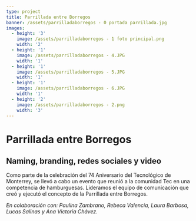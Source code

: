 ```yaml
---
type: project
title: Parrillada entre Borregos
banner: /assets/parrilladaborregos - 0 portada parrillada.jpg
images:
  - height: '3'
    image: /assets/parrilladaborregos - 1 foto principal.png
    width: '2'
  - height: '1'
    image: /assets/parrilladaborregos - 4.JPG
    width: '1'
  - height: '1'
    image: /assets/parrilladaborregos - 5.JPG
    width: '1'
  - height: '1'
    image: /assets/parrilladaborregos - 6.JPG
    width: '1'
  - height: '2'
    image: /assets/parrilladaborregos - 2.png
    width: '3'
---
```

# Parrillada entre Borregos

## Naming, branding, redes sociales y video

Como parte de la celebración del 74 Aniversario del Tecnológico de Monterrey, se llevó a cabo un evento que reunió a la comunidad Tec en una competencia de hamburguesas. Lideramos el equipo de comunicación que creó y ejecutó el concepto de la Parrillada entre Borregos.

_En colaboración con: Paulina Zambrano, Rebeca Valencia, Laura Barbosa, Lucas Salinas y Ana Victoria Chávez._
